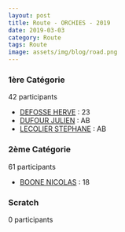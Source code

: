 ```yaml
---
layout: post
title: Route - ORCHIES - 2019
date: 2019-03-03
category: Route
tags: Route
image: assets/img/blog/road.png
---
```


### 1ère Catégorie
42 participants
- [DEFOSSE HERVE](https://teamspecializedlille.cc/coureurs/defosseherve) : 23
- [DUFOUR JULIEN](https://teamspecializedlille.cc/coureurs/dufourjulien) : AB
- [LECOLIER STEPHANE](https://teamspecializedlille.cc/coureurs/lecolierstephane) : AB

### 2ème Catégorie
61 participants
- [BOONE NICOLAS](https://teamspecializedlille.cc/coureurs/boonenicolas) : 18

### Scratch
0 participants
